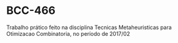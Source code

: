 # BCC-466
Trabalho prático feito na disciplina Tecnicas Metaheuristicas para Otimizacao Combinatoria, no período de 2017/02

